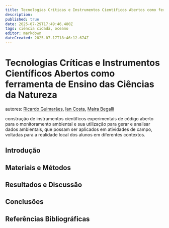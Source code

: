 ```yaml
---
title: Tecnologias Críticas e Instrumentos Científicos Abertos como ferramenta de Ensino das Ciências da Natureza
description: 
published: true
date: 2025-07-29T17:49:46.480Z
tags: ciência cidadã, oceano
editor: markdown
dateCreated: 2025-07-17T18:46:12.674Z
---
```


# Tecnologias Críticas e Instrumentos Científicos Abertos como ferramenta de Ensino das Ciências da Natureza
autores: [Ricardo Guimarães](http://lattes.cnpq.br/3849375002807332), [Ian Costa](http://lattes.cnpq.br/9701753965733142), [Maira Begalli](http://lattes.cnpq.br/4559907236737788)

construção de instrumentos científicos 
experimentais de código aberto para o monitoramento ambiental e sua utilização para gerar e analisar dados ambientais, que possam ser aplicados em atividades de campo, voltadas para a realidade local dos alunos em diferentes contextos.

## Introdução


## Materiais e Métodos


## Resultados e Discussão


## Conclusões 


## Referências Bibliográficas